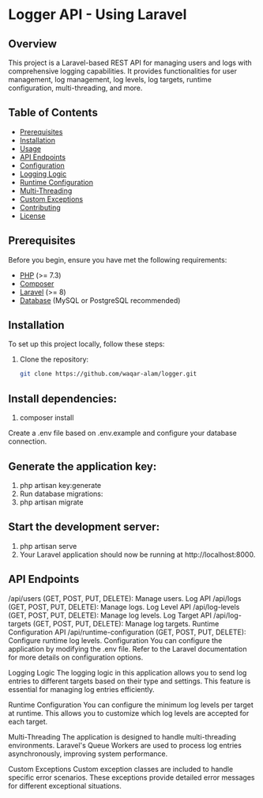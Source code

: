 # Logger API - Using Laravel

## Overview

This project is a Laravel-based REST API for managing users and logs with comprehensive logging capabilities. It provides functionalities for user management, log management, log levels, log targets, runtime configuration, multi-threading, and more.

## Table of Contents

- [Prerequisites](#prerequisites)
- [Installation](#installation)
- [Usage](#usage)
- [API Endpoints](#api-endpoints)
- [Configuration](#configuration)
- [Logging Logic](#logging-logic)
- [Runtime Configuration](#runtime-configuration)
- [Multi-Threading](#multi-threading)
- [Custom Exceptions](#custom-exceptions)
- [Contributing](#contributing)
- [License](#license)

## Prerequisites

Before you begin, ensure you have met the following requirements:

- [PHP](https://www.php.net/downloads.php) (>= 7.3)
- [Composer](https://getcomposer.org/download/)
- [Laravel](https://laravel.com/docs/8.x/installation) (>= 8)
- [Database](#database-setup) (MySQL or PostgreSQL recommended)

## Installation

To set up this project locally, follow these steps:

1. Clone the repository:

   ```bash
   git clone https://github.com/waqar-alam/logger.git

## Install dependencies:

1. composer install

Create a .env file based on .env.example and configure your database connection.

## Generate the application key:

1. php artisan key:generate
2. Run database migrations:
3. php artisan migrate

## Start the development server:
1. php artisan serve
2. Your Laravel application should now be running at http://localhost:8000.


## API Endpoints

/api/users (GET, POST, PUT, DELETE): Manage users.
Log API
/api/logs (GET, POST, PUT, DELETE): Manage logs.
Log Level API
/api/log-levels (GET, POST, PUT, DELETE): Manage log levels.
Log Target API
/api/log-targets (GET, POST, PUT, DELETE): Manage log targets.
Runtime Configuration API
/api/runtime-configuration (GET, POST, PUT, DELETE): Configure runtime log levels.
Configuration
You can configure the application by modifying the .env file. Refer to the Laravel documentation for more details on configuration options.

Logging Logic
The logging logic in this application allows you to send log entries to different targets based on their type and settings. This feature is essential for managing log entries efficiently.

Runtime Configuration
You can configure the minimum log levels per target at runtime. This allows you to customize which log levels are accepted for each target.

Multi-Threading
The application is designed to handle multi-threading environments. Laravel's Queue Workers are used to process log entries asynchronously, improving system performance.

Custom Exceptions
Custom exception classes are included to handle specific error scenarios. These exceptions provide detailed error messages for different exceptional situations.
